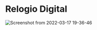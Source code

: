 # Relogio Digital
![Screenshot from 2022-03-17 19-36-46](https://user-images.githubusercontent.com/90485265/158905564-9586b86a-31fc-46fa-ba5a-f48577155ed1.png)
